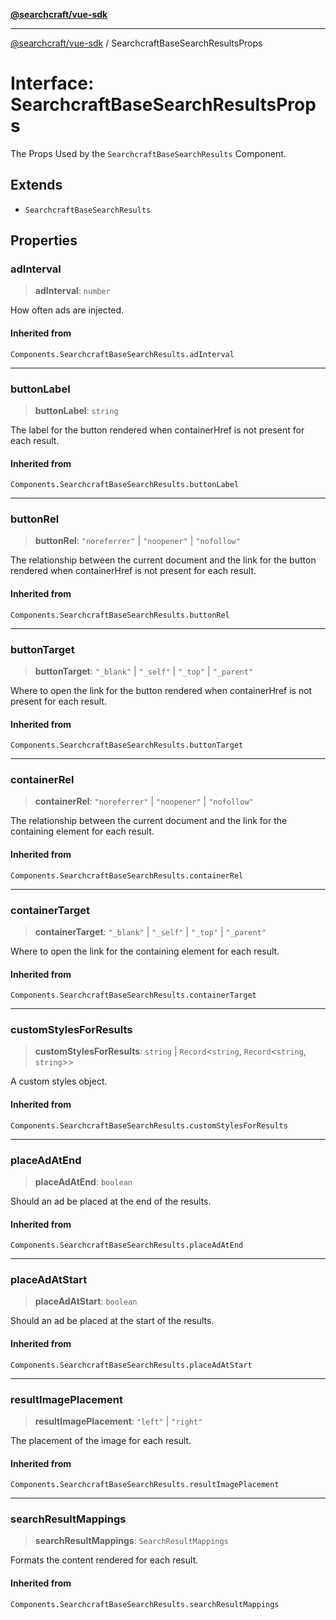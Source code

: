 [**@searchcraft/vue-sdk**](/reference/sdk/js-vue/README.md)

***

[@searchcraft/vue-sdk](/reference/sdk/js-vue/globals.md) / SearchcraftBaseSearchResultsProps

# Interface: SearchcraftBaseSearchResultsProps

The Props Used by the `SearchcraftBaseSearchResults` Component.

## Extends

- `SearchcraftBaseSearchResults`

## Properties

### adInterval

> **adInterval**: `number`

How often ads are injected.

#### Inherited from

`Components.SearchcraftBaseSearchResults.adInterval`

***

### buttonLabel

> **buttonLabel**: `string`

The label for the button rendered when containerHref is not present for each result.

#### Inherited from

`Components.SearchcraftBaseSearchResults.buttonLabel`

***

### buttonRel

> **buttonRel**: `"noreferrer"` \| `"noopener"` \| `"nofollow"`

The relationship between the current document and the link for the button rendered when containerHref is not present for each result.

#### Inherited from

`Components.SearchcraftBaseSearchResults.buttonRel`

***

### buttonTarget

> **buttonTarget**: `"_blank"` \| `"_self"` \| `"_top"` \| `"_parent"`

Where to open the link for the button rendered when containerHref is not present for each result.

#### Inherited from

`Components.SearchcraftBaseSearchResults.buttonTarget`

***

### containerRel

> **containerRel**: `"noreferrer"` \| `"noopener"` \| `"nofollow"`

The relationship between the current document and the link for the containing element for each result.

#### Inherited from

`Components.SearchcraftBaseSearchResults.containerRel`

***

### containerTarget

> **containerTarget**: `"_blank"` \| `"_self"` \| `"_top"` \| `"_parent"`

Where to open the link for the containing element for each result.

#### Inherited from

`Components.SearchcraftBaseSearchResults.containerTarget`

***

### customStylesForResults

> **customStylesForResults**: `string` \| `Record`\<`string`, `Record`\<`string`, `string`\>\>

A custom styles object.

#### Inherited from

`Components.SearchcraftBaseSearchResults.customStylesForResults`

***

### placeAdAtEnd

> **placeAdAtEnd**: `boolean`

Should an ad be placed at the end of the results.

#### Inherited from

`Components.SearchcraftBaseSearchResults.placeAdAtEnd`

***

### placeAdAtStart

> **placeAdAtStart**: `boolean`

Should an ad be placed at the start of the results.

#### Inherited from

`Components.SearchcraftBaseSearchResults.placeAdAtStart`

***

### resultImagePlacement

> **resultImagePlacement**: `"left"` \| `"right"`

The placement of the image for each result.

#### Inherited from

`Components.SearchcraftBaseSearchResults.resultImagePlacement`

***

### searchResultMappings

> **searchResultMappings**: `SearchResultMappings`

Formats the content rendered for each result.

#### Inherited from

`Components.SearchcraftBaseSearchResults.searchResultMappings`

